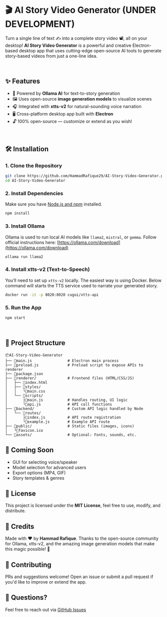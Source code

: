# 🎬 AI Story Video Generator (UNDER DEVELOPMENT)

Turn a single line of text ✍️ into a complete story video 📽️, all on your desktop!
**AI Story Video Generator** is a powerful and creative Electron-based desktop app that uses cutting-edge open-source AI tools to generate story-based videos from just a one-line idea.

<br>

## ✨ Features

- 🧠 Powered by **Ollama AI** for text-to-story generation
- 🖼️ Uses open-source **image generation models** to visualize scenes
- 🎧 Integrated with **xtts-v2** for natural-sounding voice narration
- 🖥️ Cross-platform desktop app built with **Electron**
- 🔓 100% open-source — customize or extend as you wish!

<br>

## 🛠️ Installation

### 1. Clone the Repository

```bash
git clone https://github.com/HammadRafique29/AI-Story-Video-Generator.git
cd AI-Story-Video-Generator
````


### 2. Install Dependencies

Make sure you have [Node.js and npm](https://nodejs.org/en/download/) installed.

```bash
npm install
```



### 3. Install Ollama

Ollama is used to run local AI models like `llama2`, `mistral`, or `gemma`.
Follow official instructions here: [https://ollama.com/download](https://ollama.com/download)


```bash
ollama run llama2
```


### 4. Install xtts-v2 (Text-to-Speech)

You’ll need to set up `xtts-v2` locally. The easiest way is using Docker. Below command will starts the TTS service used to narrate your generated story.

```bash
docker run -it -p 8020:8020 cugui/xtts-api
```



### 5. Run the App

```bash
npm start
```


<br>

## 📁 Project Structure

```
📦AI-Story-Video-Generator
├── 📜main.js                # Electron main process
├── 📜preload.js             # Preload script to expose APIs to renderer
├── 📜package.json
├── 📁renderer/              # Frontend files (HTML/CSS/JS)
│   ├── 📜index.html
│   ├── 📁styles/
│   │   └📜main.css
│   └── 📁scripts/
│       ├📜main.js           # Handles routing, UI logic
│       └📜api.js            # API call functions
├── 📁backend/               # Custom API logic handled by Node
│   └── 📁routes/
│       ├📜index.js          # API route registration
│       └📜example.js        # Example API route
├── 📁public/                # Static files (images, icons)
│   └📜favicon.ico
└── 📁assets/                # Optional: Fonts, sounds, etc.
```


## 🚀 Coming Soon

* GUI for selecting voice/speaker
* Model selection for advanced users
* Export options (MP4, GIF)
* Story templates & genres



## 📄 License

This project is licensed under the **MIT License**, feel free to use, modify, and distribute.


## 🙌 Credits

Made with ❤️ by **Hammad Rafique**.
 Thanks to the open-source community for Ollama, xtts-v2, and the amazing image generation models that make this magic possible! 💫

## 🤝 Contributing

PRs and suggestions welcome! Open an issue or submit a pull request if you'd like to improve or extend the app.


## 💬 Questions?

Feel free to reach out via [GitHub Issues](https://github.com/HammadRafique29/AI-Story-Video-Generator/issues)
